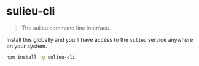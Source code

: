 # sulieu-cli

> The sulieu command line interface.

Install this globally and you'll have access to the `sulieu` service anywhere on your system.

```bash
npm install -g sulieu-cli
```
